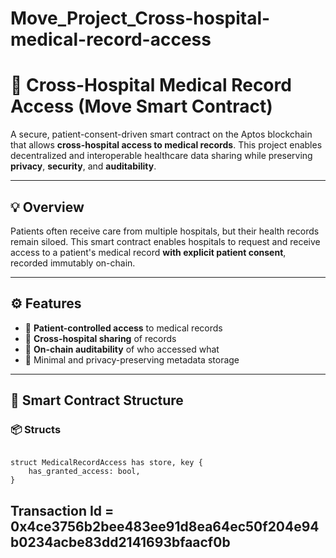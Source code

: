 ﻿# Move_Project_Cross-hospital-medical-record-access
# 🏥 Cross-Hospital Medical Record Access (Move Smart Contract)

A secure, patient-consent-driven smart contract on the Aptos blockchain that allows **cross-hospital access to medical records**. This project enables decentralized and interoperable healthcare data sharing while preserving **privacy**, **security**, and **auditability**.

---

## 💡 Overview

Patients often receive care from multiple hospitals, but their health records remain siloed. This smart contract enables hospitals to request and receive access to a patient's medical record **with explicit patient consent**, recorded immutably on-chain.

---

## ⚙️ Features

- 🔐 **Patient-controlled access** to medical records
- 🏥 **Cross-hospital sharing** of records
- 📜 **On-chain auditability** of who accessed what
- 🧾 Minimal and privacy-preserving metadata storage

---

## 🧱 Smart Contract Structure

### 📦 Structs

```move

struct MedicalRecordAccess has store, key {
    has_granted_access: bool,
}
```
## Transaction Id = 0x4ce3756b2bee483ee91d8ea64ec50f204e94b0234acbe83dd2141693bfaacf0b

